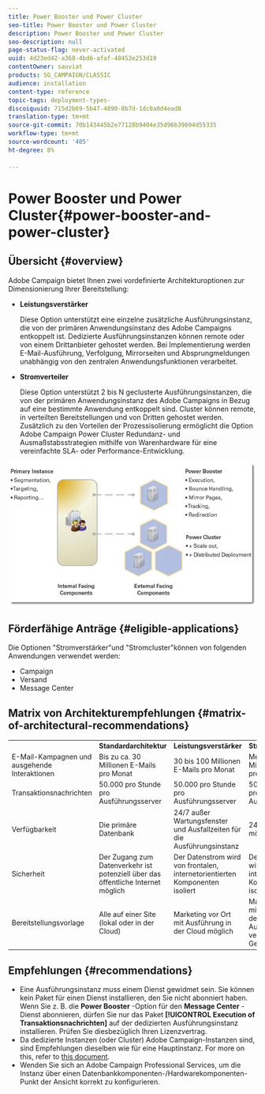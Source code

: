 ```yaml
---
title: Power Booster und Power Cluster
seo-title: Power Booster und Power Cluster
description: Power Booster und Power Cluster
seo-description: null
page-status-flag: never-activated
uuid: 4d23ed42-a368-4bd6-afaf-48452e253d19
contentOwner: sauviat
products: SG_CAMPAIGN/CLASSIC
audience: installation
content-type: reference
topic-tags: deployment-types-
discoiquuid: 715d2b69-5b47-4890-8b7d-1dc0a0d4ead8
translation-type: tm+mt
source-git-commit: 70b143445b2e77128b9404e35d96b39694d55335
workflow-type: tm+mt
source-wordcount: '405'
ht-degree: 8%

---
```



# Power Booster und Power Cluster{#power-booster-and-power-cluster}

## Übersicht {#overview}

Adobe Campaign bietet Ihnen zwei vordefinierte Architekturoptionen zur Dimensionierung Ihrer Bereitstellung:

* **Leistungsverstärker**

   Diese Option unterstützt eine einzelne zusätzliche Ausführungsinstanz, die von der primären Anwendungsinstanz des Adobe Campaigns entkoppelt ist. Dedizierte Ausführungsinstanzen können remote oder von einem Drittanbieter gehostet werden. Bei Implementierung werden E-Mail-Ausführung, Verfolgung, Mirrorseiten und Absprungmeldungen unabhängig von den zentralen Anwendungsfunktionen verarbeitet.

* **Stromverteiler**

   Diese Option unterstützt 2 bis N geclusterte Ausführungsinstanzen, die von der primären Anwendungsinstanz des Adobe Campaigns in Bezug auf eine bestimmte Anwendung entkoppelt sind. Cluster können remote, in verteilten Bereitstellungen und von Dritten gehostet werden. Zusätzlich zu den Vorteilen der Prozessisolierung ermöglicht die Option Adobe Campaign Power Cluster Redundanz- und Ausmaßstabsstrategien mithilfe von Warenhardware für eine vereinfachte SLA- oder Performance-Entwicklung.

![](assets/architectural_options_diagram.png)

## Förderfähige Anträge {#eligible-applications}

Die Optionen &quot;Stromverstärker&quot;und &quot;Stromcluster&quot;können von folgenden Anwendungen verwendet werden:

* Campaign
* Versand
* Message Center

## Matrix von Architekturempfehlungen {#matrix-of-architectural-recommendations}

<table> 
 <tbody> 
  <tr> 
   <td> </td> 
   <td> <strong>Standardarchitektur</strong><br /> </td> 
   <td> <strong>Leistungsverstärker</strong><br /> </td> 
   <td> <strong>Stromverteiler</strong><br /> </td> 
  </tr> 
  <tr> 
   <td> E-Mail-Kampagnen und ausgehende Interaktionen<br /> </td> 
   <td> Bis zu ca. 30 Millionen E-Mails pro Monat<br /> </td> 
   <td> 30 bis 100 Millionen E-Mails pro Monat<br /> </td> 
   <td> Mehr als 100 Millionen E-Mails pro Monat<br /> </td> 
  </tr> 
  <tr> 
   <td> Transaktionsnachrichten<br /> </td> 
   <td> 50.000 pro Stunde pro Ausführungsserver<br /> </td> 
   <td> 50.000 pro Stunde pro Ausführungsserver<br /> </td> 
   <td> 50.000 pro Stunde pro Ausführungsserver<br /> </td> 
  </tr> 
  <tr> 
   <td> Verfügbarkeit<br /> </td> 
   <td> Die primäre Datenbank<br /> </td> 
   <td> 24/7 außer Wartungsfenster und Ausfallzeiten für die Ausführungsinstanz<br /> </td> 
   <td> 24/7/365 Service möglich<br /> </td> 
  </tr> 
  <tr> 
   <td> Sicherheit<br /> </td> 
   <td> Der Zugang zum Datenverkehr ist potenziell über das öffentliche Internet möglich<br /> </td> 
   <td> Der Datenstrom wird von frontalen, internetorientierten Komponenten isoliert<br /> </td> 
   <td> Der Datenstrom wird von frontalen, internetorientierten Komponenten isoliert<br /> </td> 
  </tr> 
  <tr> 
   <td> Bereitstellungsvorlage<br /> </td> 
   <td> Alle auf einer Site (lokal oder in der Cloud)<br /> </td> 
   <td> Marketing vor Ort mit Ausführung in der Cloud möglich<br /> </td> 
   <td> Marketing vor Ort mit Ausführung in der Cloud; Ausführung in verschiedenen Gebieten möglich<br /> </td> 
  </tr> 
 </tbody> 
</table>

## Empfehlungen {#recommendations}

* Eine Ausführungsinstanz muss einem Dienst gewidmet sein. Sie können kein Paket für einen Dienst installieren, den Sie nicht abonniert haben. Wenn Sie z. B. die **Power Booster** -Option für den **Message Center** -Dienst abonnieren, dürfen Sie nur das Paket **[!UICONTROL Execution of Transaktionsnachrichten]** auf der dedizierten Ausführungsinstanz installieren. Prüfen Sie diesbezüglich Ihren Lizenzvertrag.
* Da dedizierte Instanzen (oder Cluster) Adobe Campaign-Instanzen sind, sind Empfehlungen dieselben wie für eine Hauptinstanz. For more on this, refer to [this document](../../production/using/foreword.md).
* Wenden Sie sich an Adobe Campaign Professional Services, um die Instanz über einen Datenbankkomponenten-/Hardwarekomponenten-Punkt der Ansicht korrekt zu konfigurieren.

